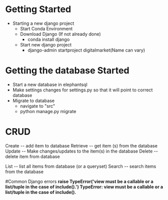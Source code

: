 # Getting Started
* Starting a new django project
  * Start Conda Environment
  * Download Django (If not already done)
    * conda install django
  * Start new django project
    * django-admin startproject digitalmarket(Name can vary)


# Getting the database Started
* Start a new database in elephantsql
* Make settings changes for settings.py so that it will point to correct database
* Migrate to database
  * navigate to "src"
  * python manage.py migrate


# CRUD

Create -- add item to database
Retrieve -- get item (s) from the database
Update -- Make changes/updates to the item(s) in the database
Delete -- delete item from database

List -- list all items from database (or a queryset)
Search -- search items from the database


#Common Django errors
**raise TypeError('view must be a callable or a list/tuple in the case of include().')
TypeError: view must be a callable or a list/tuple in the case of include().**
